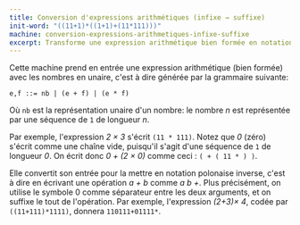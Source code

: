 ```yaml
---
title: Conversion d'expressions arithmétiques (infixe → suffixe)
init-word: "((11+1)*((1+1)+(11*111)))"
machine: conversion-expressions-arithmetiques-infixe-suffixe
excerpt: Transforme une expression arithmétique bien formée en notation infixe vers une expression équivalente en notation polonaise inverse.
---
```

Cette machine prend en entrée une expression arithmétique (bien formée) avec les nombres en unaire, c'est à dire générée par la grammaire suivante:

```
e,f ::= nb | (e + f) | (e * f)
```
Où `nb` est la représentation unaire d'un nombre: le nombre *n* est représentée par une séquence de `1` de longueur *n*.

Par exemple, l'expression *2 &times; 3* s'écrit `(11 * 111)`. Notez que *0* (zéro) s'écrit comme une chaîne vide, puisqu'il s'agit d'une séquence de `1` de longueur *0*. On écrit donc *0 + (2 &times; 0)* comme ceci : `( + ( 11 * ) )`. 

Elle convertit son entrée pour la mettre en notation polonaise inverse, c'est à dire en écrivant une opération *a + b* comme *a b +*. Plus précisément, on utilise le symbole 0 comme séparateur entre les deux arguments, et on suffixe le tout de l'opération. Par exemple, l'expression *(2+3)&times; 4*, codée par `((11+111)*1111)`, donnera `110111+01111*`.
